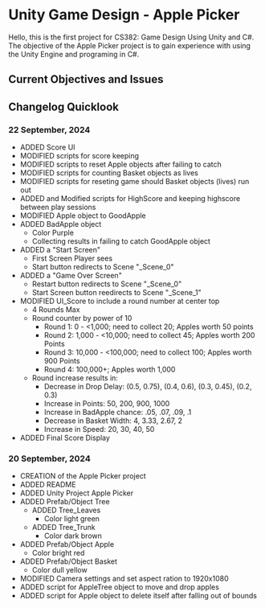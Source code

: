 # Unity Game Design - Apple Picker

Hello, this is the first project for CS382: Game Design Using Unity and C#. The objective of the Apple Picker project is to gain experience with using the Unity Engine and programing in C#. 

## Current Objectives and Issues

## Changelog Quicklook

### 22 September, 2024

- ADDED Score UI
- MODIFIED scripts for score keeping
- MODIFIED scripts to reset Apple objects after failing to catch
- MODIFIED scripts for counting Basket objects as lives
- MODIFIED scripts for reseting game should Basket objects (lives) run out
- ADDED and Modified scripts for HighScore and keeping highscore between play sessions
- MODIFIED Apple object to GoodApple
- ADDED BadApple object
    - Color Purple
    - Collecting results in failing to catch GoodApple object
- ADDED a "Start Screen"
    - First Screen Player sees
    - Start button redirects to Scene "_Scene_0"
- ADDED a "Game Over Screen"
    - Restart button redirects to Scene "_Scene_0"
    - Start Screen button reedirects to Scene "_Scene_1"
- MODIFIED UI_Score to include a round number at center top
    - 4 Rounds Max
    - Round counter by power of 10
        - Round 1: 0 - <1,000; need to collect 20; Apples worth 50 points
        - Round 2: 1,000 - <10,000; need to collect 45; Apples worth 200 Points
        - Round 3: 10,000 - <100,000; need to collect 100; Apples worth 900 Points
        - Round 4: 100,000+; Apples worth 1,000
    - Round increase results in:
        - Decrease in Drop Delay: (0.5, 0.75), (0.4, 0.6), (0.3, 0.45), (0.2, 0.3)
        - Increase in Points: 50, 200, 900, 1000
        - Increase in BadApple chance: .05, .07, .09, .1
        - Decrease in Basket Width: 4, 3.33, 2.67, 2
        - Increase in Speed: 20, 30, 40, 50
- ADDED Final Score Display

### 20 September, 2024

- CREATION of the Apple Picker project
- ADDED README
- ADDED Unity Project Apple Picker
- ADDED Prefab/Object Tree
    - ADDED Tree_Leaves
        - Color light green
    - ADDED Tree_Trunk
        - Color dark brown
- ADDED Prefab/Object Apple
    - Color bright red
- ADDED Prefab/Object Basket
    - Color dull yellow
- MODIFIED Camera settings and set aspect ration to 1920x1080
- ADDED script for AppleTree object to move and drop apples
- ADDED script for Apple object to delete itself after falling out of bounds

